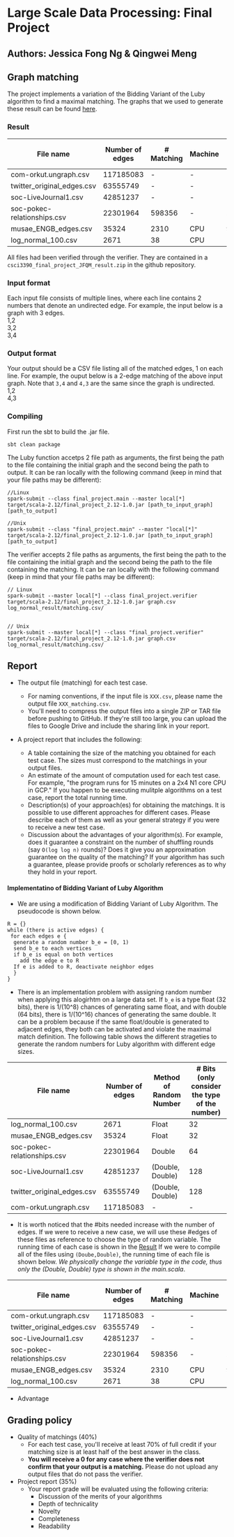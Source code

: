 # Large Scale Data Processing: Final Project
## Authors: Jessica Fong Ng & Qingwei Meng
## Graph matching
The project implements a variation of the Bidding Variant of the Luby algorithm to find a maximal matching. The graphs that we used to generate these result can be found [here](https://drive.google.com/file/d/1khb-PXodUl82htpyWLMGGNrx-IzC55w8/view?usp=sharing). 
### Result

|           File name           |        Number of edges       |       # Matching       | Machine| Run time (s)|
| ------------------------------| ---------------------------- | ---------------------- |--------|-------------|
| com-orkut.ungraph.csv         | 117185083                    |-                       | -       | -          |
| twitter_original_edges.csv    | 63555749                     |-| - | -|
| soc-LiveJournal1.csv          | 42851237                     |-| - | -|
| soc-pokec-relationships.csv   | 22301964                     |598356| - | 2793|
| musae_ENGB_edges.csv          | 35324                        |2310| CPU | 9|
| log_normal_100.csv            | 2671                         | 38| CPU | 5|

All files had been verified through the verifier. They are contained in a `csci3390_final_project_JFQM_result.zip` in the github repository. 

### Input format
Each input file consists of multiple lines, where each line contains 2 numbers that denote an undirected edge. For example, the input below is a graph with 3 edges.  
1,2  
3,2  
3,4  

### Output format
Your output should be a CSV file listing all of the matched edges, 1 on each line. For example, the ouput below is a 2-edge matching of the above input graph. Note that `3,4` and `4,3` are the same since the graph is undirected.  
1,2  
4,3  

### Compiling
First run the sbt to build the .jar file.
```
sbt clean package
```  
The Luby function accetps 2 file path as arguments, the first being the path to the file containing the initial graph and the second being the path to output.  It can be ran locally with the following command (keep in mind that your file paths may be different):
```
//Linux
spark-submit --class final_project.main --master local[*] target/scala-2.12/final_project_2.12-1.0.jar [path_to_input_graph] [path_to_output]

//Unix
spark-submit --class "final_project.main" --master "local[*]" target/scala-2.12/final_project_2.12-1.0.jar [path_to_input_graph] [path_to_output]

```

The verifier accepts 2 file paths as arguments, the first being the path to the file containing the initial graph and the second being the path to the file containing the matching. It can be ran locally with the following command (keep in mind that your file paths may be different):
```
// Linux
spark-submit --master local[*] --class final_project.verifier target/scala-2.12/final_project_2.12-1.0.jar graph.csv log_normal_result/matching.csv/


// Unix
spark-submit --master local[*] --class "final_project.verifier" target/scala-2.12/final_project_2.12-1.0.jar graph.csv log_normal_result/matching.csv/

```

## Report
* The output file (matching) for each test case.
  * For naming conventions, if the input file is `XXX.csv`, please name the output file `XXX_matching.csv`.
  * You'll need to compress the output files into a single ZIP or TAR file before pushing to GitHub. If they're still too large, you can upload the files to Google Drive and include the sharing link in your report.

* A project report that includes the following:
  * A table containing the size of the matching you obtained for each test case. The sizes must correspond to the matchings in your output files.
  * An estimate of the amount of computation used for each test case. For example, "the program runs for 15 minutes on a 2x4 N1 core CPU in GCP." If you happen to be executing mulitple algorithms on a test case, report the total running time.
  * Description(s) of your approach(es) for obtaining the matchings. It is possible to use different approaches for different cases. Please describe each of them as well as your general strategy if you were to receive a new test case.
  * Discussion about the advantages of your algorithm(s). For example, does it guarantee a constraint on the number of shuffling rounds (say `O(log log n)` rounds)? Does it give you an approximation guarantee on the quality of the matching? If your algorithm has such a guarantee, please provide proofs or scholarly references as to why they hold in your report.
#### Implementatino of Bidding Variant of Luby Algorithm
* We are using a modification of Bidding Variant of Luby Algorithm. The pseudocode is shown below. 
```
R = {}
while (there is active edges) {
 for each edges e {
  generate a random number b_e = [0, 1)
  send b_e to each vertices
  if b_e is equal on both vertices 
    add the edge e to R
  If e is added to R, deactivate neighbor edges
  }
}
```
* There is an implementation problem with assigning random number when applying this alogirhtm on a large data set. If `b_e` is a type float (32 bits), there is 1/(10^8) chances of generating same float, and with double (64 bits), there is 1/(10^16) chances of generating the same double. It can be a problem because if the same float/double is generated to adjacent edges, they both can be activated and violate the maximal match definition. The following table shows the different strageties to generate the random numbers for Luby algorithm with different edge sizes.

|           File name           |        Number of edges       |       Method of Random Number       | # Bits (only consider the type of the number)|
| ------------------------------| ---------------------------- | ---------------------- | ---------------------- |
| log_normal_100.csv| 2671  | Float| 32|
| musae_ENGB_edges.csv | 35324 | Float | 32| 
| soc-pokec-relationships.csv | 22301964 | Double | 64|
| soc-LiveJournal1.csv | 42851237 | (Double, Double)| 128|
| twitter_original_edges.csv | 63555749 | (Double, Double)| 128|
| com-orkut.ungraph.csv | 117185083 | -| -|

* It is worth noticed that the #bits needed increase with the number of edges. If we were to receive a new case, we will use these #edges of these files as reference to choose the type of random variable. The running time of each case is shown in the [Result](###Result) If we were to compile all of the files using `(Doube,Double)`, the running time of each file is shown below.  _We physically change the variable type in the code, thus only the (Double, Double) type is shown in the main.scala_. 

|           File name           |        Number of edges       |       # Matching       | Machine| Run time (s)|
| ------------------------------| ---------------------------- | ---------------------- |--------|-------------|
| com-orkut.ungraph.csv         | 117185083                    |-                       | -       | -          |
| twitter_original_edges.csv    | 63555749                     |-| - | -|
| soc-LiveJournal1.csv          | 42851237                     |-| - | -|
| soc-pokec-relationships.csv   | 22301964                     |598356| - | 2793|
| musae_ENGB_edges.csv          | 35324                        |2310| CPU | 9|
| log_normal_100.csv            | 2671                         | 38| CPU | 5|


* Advantage 



## Grading policy
* Quality of matchings (40%)
  * For each test case, you'll receive at least 70% of full credit if your matching size is at least half of the best answer in the class.
  * **You will receive a 0 for any case where the verifier does not confirm that your output is a matching.** Please do not upload any output files that do not pass the verifier.
* Project report (35%)
  * Your report grade will be evaluated using the following criteria:
    * Discussion of the merits of your algorithms
    * Depth of technicality
    * Novelty
    * Completeness
    * Readability

